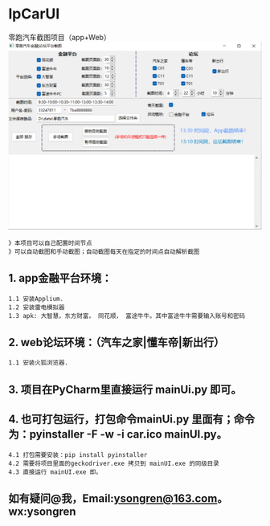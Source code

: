 # lpCarUI
零跑汽车截图项目（app+Web）
![This is an image](https://github.com/tonnycose/lpCarUI/blob/main/index.png)
```
》本项目可以自己配置时间节点
》可以自动截图和手动截图；自动截图每天在指定的时间点自动解析截图
```
## 1. app金融平台环境：
```
1.1 安装Applium.
1.2 安装雷电模拟器
1.3 apk: 大智慧，东方财富， 同花顺， 富途牛牛。其中富途牛牛需要输入账号和密码
```
## 2. web论坛环境：（汽车之家|懂车帝|新出行）
```
1.1 安装火狐浏览器. 
```

## 3. 项目在PyCharm里直接运行 mainUi.py 即可。

## 4. 也可打包运行，打包命令mainUi.py 里面有；命令为：pyinstaller -F -w -i car.ico mainUI.py。
```
4.1 打包需要安装：pip install pyinstaller
4.2 需要将项目里面的geckodriver.exe 拷贝到 mainUI.exe 的同级目录
4.3 直接运行 mainUI.exe 即。
```
## 如有疑问@我，Email:ysongren@163.com。 wx:ysongren
